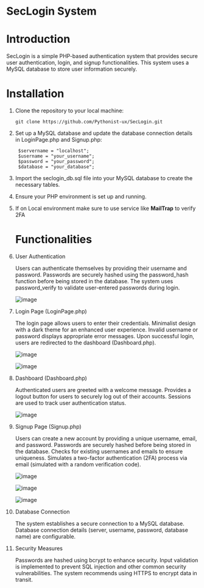 # SecLogin System
# Introduction

SecLogin is a simple PHP-based authentication system that provides secure user authentication, login, and signup functionalities. This system uses a MySQL database to store user information securely.

# Installation

1. Clone the repository to your local machine:

       git clone https://github.com/Pythonist-ux/SecLogin.git

2. Set up a MySQL database and update the database connection details in LoginPage.php and Signup.php:

        $servername = "localhost";
        $username = "your_username";
        $password = "your_password";
        $database = "your_database";
    
3. Import the seclogin_db.sql file into your MySQL database to create the necessary tables.

4. Ensure your PHP environment is set up and running.

5. If on Local environment make sure to use service like **MailTrap** to verify 2FA

   # Functionalities
1. User Authentication

    Users can authenticate themselves by providing their username and password.
    Passwords are securely hashed using the password_hash function before being stored in the database.
    The system uses password_verify to validate user-entered passwords during login.

   ![image](https://github.com/Pythonist-ux/SecLogin/assets/83156291/8b48e7d3-4acb-45d5-a606-8571ab8e56ae)


3. Login Page (LoginPage.php)

    The login page allows users to enter their credentials.
    Minimalist design with a dark theme for an enhanced user experience.
    Invalid username or password displays appropriate error messages.
    Upon successful login, users are redirected to the dashboard (Dashboard.php).
   
   ![image](https://github.com/Pythonist-ux/SecLogin/assets/83156291/378f74e8-e9c8-4ed8-8960-2c473816af41)


   ![image](https://github.com/Pythonist-ux/SecLogin/assets/83156291/db7fedea-bf83-4fd5-88e7-9cbbcbba8532)



5. Dashboard (Dashboard.php)

    Authenticated users are greeted with a welcome message.
    Provides a logout button for users to securely log out of their accounts.
    Sessions are used to track user authentication status.

   ![image](https://github.com/Pythonist-ux/SecLogin/assets/83156291/6a769c28-d8c1-4a68-9d72-a0277d6dc5a7)

7. Signup Page (Signup.php)

    Users can create a new account by providing a unique username, email, and password.
    Passwords are securely hashed before being stored in the database.
    Checks for existing usernames and emails to ensure uniqueness.
    Simulates a two-factor authentication (2FA) process via email (simulated with a random verification code).

   ![image](https://github.com/Pythonist-ux/SecLogin/assets/83156291/b7f50222-b032-4d84-8e8c-7cd776f5afcd)
   
   ![image](https://github.com/Pythonist-ux/SecLogin/assets/83156291/d4141914-ed13-4d2c-a8c7-179d64139c01)
   
   ![image](https://github.com/Pythonist-ux/SecLogin/assets/83156291/923d1dc1-a41a-4cd6-8d73-cd39db524fbb)


9. Database Connection

    The system establishes a secure connection to a MySQL database.
    Database connection details (server, username, password, database name) are configurable.

10. Security Measures

    Passwords are hashed using bcrypt to enhance security.
    Input validation is implemented to prevent SQL injection and other common security vulnerabilities.
    The system recommends using HTTPS to encrypt data in transit.

    

                     

